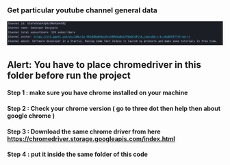 ### Get particular youtube channel general data

<img src="./get_youtube_channel_general_data.png">

## Alert: You have to place chromedriver in this folder before run the project

#### Step 1 : make sure you have chrome installed on your machine

#### Step 2 : Check your chrome version ( go to three dot then help then about google chrome )

#### Step 3 : Download the same chrome driver from here https://chromedriver.storage.googleapis.com/index.html

#### Step 4 : put it inside the same folder of this code
